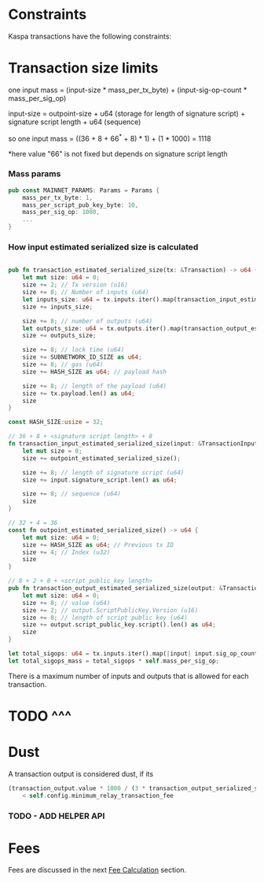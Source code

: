 # Constraints

Kaspa transactions have the following constraints:

# Transaction size limits
one input mass = (input-size * mass_per_tx_byte) + (input-sig-op-count * mass_per_sig_op) 

input-size = outpoint-size + u64 (storage for length of signature script) + signature script length + u64 (sequence)

so one input mass = ((36 + 8 + 66<sup>*</sup> + 8) * 1) + (1 * 1000) = 1118

*here value "66" is not fixed but depends on signature script length

### Mass params
```rust
pub const MAINNET_PARAMS: Params = Params {
    mass_per_tx_byte: 1,
    mass_per_script_pub_key_byte: 10,
    mass_per_sig_op: 1000,
    ...
}
```
### How input estimated serialized size is calculated

```rust

pub fn transaction_estimated_serialized_size(tx: &Transaction) -> u64 {
    let mut size: u64 = 0;
    size += 2; // Tx version (u16)
    size += 8; // Number of inputs (u64)
    let inputs_size: u64 = tx.inputs.iter().map(transaction_input_estimated_serialized_size).sum();
    size += inputs_size;

    size += 8; // number of outputs (u64)
    let outputs_size: u64 = tx.outputs.iter().map(transaction_output_estimated_serialized_size).sum();
    size += outputs_size;

    size += 8; // lock time (u64)
    size += SUBNETWORK_ID_SIZE as u64;
    size += 8; // gas (u64)
    size += HASH_SIZE as u64; // payload hash

    size += 8; // length of the payload (u64)
    size += tx.payload.len() as u64;
    size
}

const HASH_SIZE:usize = 32;

// 36 + 8 + <signature script length> + 8
fn transaction_input_estimated_serialized_size(input: &TransactionInput) -> u64 {
    let mut size = 0;
    size += outpoint_estimated_serialized_size();

    size += 8; // length of signature script (u64)
    size += input.signature_script.len() as u64;

    size += 8; // sequence (u64)
    size
}

// 32 + 4 = 36
const fn outpoint_estimated_serialized_size() -> u64 {
    let mut size: u64 = 0;
    size += HASH_SIZE as u64; // Previous tx ID
    size += 4; // Index (u32)
    size
}

// 8 + 2 + 8 + <script_public_key length>
pub fn transaction_output_estimated_serialized_size(output: &TransactionOutput) -> u64 {
    let mut size: u64 = 0;
    size += 8; // value (u64)
    size += 2; // output.ScriptPublicKey.Version (u16)
    size += 8; // length of script public key (u64)
    size += output.script_public_key.script().len() as u64;
    size
}

```

```rust
let total_sigops: u64 = tx.inputs.iter().map(|input| input.sig_op_count as u64).sum();
let total_sigops_mass = total_sigops * self.mass_per_sig_op;

```


There is a maximum number of inputs and outputs that is allowed for each transaction.

# TODO ^^^

# Dust

A transaction output is considered dust, if its 
```rust
(transaction_output.value * 1000 / (3 * transaction_output_serialized_size))
    < self.config.minimum_relay_transaction_fee
```

### TODO - ADD HELPER API

# Fees

Fees are discussed in the next [Fee Calculation](./fee_calculation.md) section.